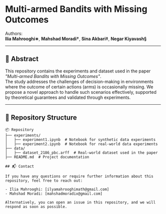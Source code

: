 # Multi-armed Bandits with Missing Outcomes  

Authors:  
**Ilia Mahrooghi∗**, **Mahshad Moradi†**, **Sina Akbari‡**, **Negar Kiyavash§**

---

## 📄 Abstract  

This repository contains the experiments and dataset used in the paper *"Multi-armed Bandits with Missing Outcomes"*.  
The study addresses the challenges of decision-making in environments where the outcome of certain actions (arms) is occasionally missing. We propose a novel approach to handle such scenarios effectively, supported by theoretical guarantees and validated through experiments.

---

## 📂 Repository Structure  

```plaintext
📦 Repository  
├── experiments/  
│   ├── experiment1.ipynb  # Notebook for synthetic data experiments  
│   ├── experiment2.ipynb  # Notebook for real-world data experiments  
├── data/  
│   ├── dataset_2186_pbc.arff  # Real-world dataset used in the paper  
├── README.md  # Project documentation  

## 📬 Contact  

If you have any questions or require further information about this repository, feel free to reach out:  

- Ilia Mahrooghi: [ilyamahrooghimath@gmail.com]  
- Mahshad Moradi: [mahshadmoradix@gmail.com]  

Alternatively, you can open an issue in this repository, and we will respond as soon as possible.
